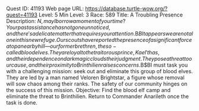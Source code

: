 Quest ID: 41193
Web page URL: https://database.turtle-wow.org/?quest=41193
Level: 5
Min Level: 3
Race: 589
Title: A Troubling Presence
Description: $N, may I borrow a moment of your time? Your past assistance has not gone unnoticed, and there's a delicate matter that requires your attention.$B$BIt appears we are not alone in this new refuge. Our scouts have reported the presence of a significant force atop a nearby hill—our former brethren, the so-called blood elves. They are loyal to the traitorous prince, Kael'thas, and their dependence on dark magic clouds their judgment. They pose a threat to our cause, and their proximity to Brinthilien raises concerns.$B$BI must task you with a challenging mission: seek out and eliminate this group of blood elves. They are led by a man named Veloren Brightstar, a figure whose removal will sow chaos among their ranks. The safety of our community hinges on the success of this mission.
Objective: Find the blood elf camp and eliminate the threat to Brinthilien. Return to Commander Anarileth once the task is done.
